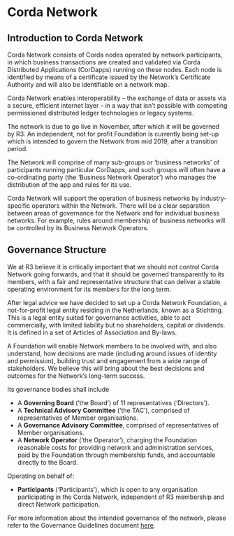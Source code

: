 Corda Network
==============
 
Introduction to Corda Network
-----------------------------
 
Corda Network consists of Corda nodes operated by network participants, in which business transactions are created and 
validated via Corda Distributed Applications (CorDapps) running on these nodes. Each node is identified by means of a 
certificate issued by the Network’s Certificate Authority and will also be identifiable on a network map. 
 
Corda Network enables interoperability – the exchange of data or assets via a secure, efficient internet layer – in a 
way that isn’t possible with competing permissioned distributed ledger technologies or legacy systems.
 
The network is due to go live in November, after which it will be governed by R3. An independent, not for profit 
Foundation is currently being set-up which is intended to govern the Network from mid 2019, after a transition period.
 
The Network will comprise of many sub-groups or ‘business networks’ of participants running particular CorDapps, and 
such groups will often have a co-ordinating party (the ‘Business Network Operator’) who manages the distribution of the 
app and rules for its use. 
 
Corda Network will support the operation of business networks by industry-specific operators within the Network. There 
will be a clear separation between areas of governance for the Network and for individual business networks. For example, 
rules around membership of business networks will be controlled by its Business Network Operators.
   
 
Governance Structure
--------------------
 
We at R3 believe it is critically important that we should not control Corda Network going forwards, and that it should 
be governed transparently to its members, with a fair and representative structure that can deliver a stable operating 
environment for its members for the long term.
 
After legal advice we have decided to set up a Corda Network Foundation, a not-for-profit legal entity residing in the 
Netherlands, known as a Stichting. This is a legal entity suited for governance activities, able to act commercially, 
with limited liability but no shareholders, capital or dividends. It is defined in a set of Articles of Association and 
By-laws.
 
A Foundation will enable Network members to be involved with, and also understand, how decisions are made (including 
around issues of identity and permission), building trust and engagement from a wide range of stakeholders. We believe 
this will bring about the best decisions and outcomes for the Network’s long-term success. 
 
Its governance bodies shall include
 
* A **Governing Board** (‘the Board’) of 11 representatives (‘Directors’). 
* A **Technical Advisory** **Committee** (‘the TAC’), comprised of representatives of Member organisations. 
* A **Governance Advisory Committee**, comprised of representatives of Member organisations. 
* A **Network Operator** (‘the Operator’), charging the Foundation reasonable costs for providing network and 
administration services, paid by the Foundation through membership funds, and accountable directly to the Board.
 
Operating on behalf of:
* **Participants** (‘Participants’), which is open to any organisation participating in the Corda Network, independent 
of R3 membership and direct Network participation.
 
For more information about the intended governance of the network, please refer to the Governance Guidelines document 
[here](https://groups.io/g/corda-network/message/96).